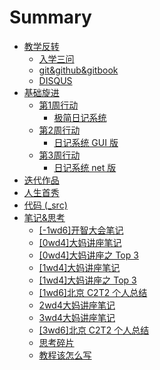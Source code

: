 # Summary
- [教学反转](0MOOC/README.md)
    * [入学三问](0MOOC/three_questions.md)
    * [git&github&gitbook](0MOOC/git&github&gitbook.md)
    * [DISQUS](0MOOC/DISQUS.md)
- [基础旋进](1sTry/README.md)
	* [第1周行动](1sTry/Week_1/README.md)
		* [极简日记系统](1sTry/Week_1/Interactive101.md)
	* [第2周行动](1sTry/Week_2/README.md)
		* [日记系统 GUI 版](1sTry/Week_2/gui_diary.md)
	* [第3周行动](1sTry/Week_3/README.md)
		* [日记系统 net 版](1sTry/Week_3/diary_net.md)
- [迭代作品](2nDev/README.md)
- [人生首秀](3rDemo/README.md)
- [代码 (_src)](_src/README.md) 
- [笔记&思考](Lect/README.md)
  + [[-1wd6]开智大会笔记](Lect/20151010note.md)
  + [[0wd4]大妈讲座笔记](Lect/20151015note.md)
  + [[0wd4]大妈讲座之 Top 3](Lect/20151015_review.md)
  + [[1wd4]大妈讲座笔记](Lect/20151022note.md)
  + [[1wd4]大妈讲座之 Top 3](Lect/20151022_review.md)
  + [[1wd6]北京 C2T2 个人总结](Lect/C2T2_20151024.md)
  + [2wd4大妈讲座笔记](Lect/20151029note.md)
  + [3wd4大妈讲座笔记](Lect/20151105note.md)
  + [[3wd6]北京 C2T2 个人总结](Lect/C2T2_20151107.md)
  + [思考碎片](Lect/debris.md)
  + [教程该怎么写](Lect/how2tutorial.md)


